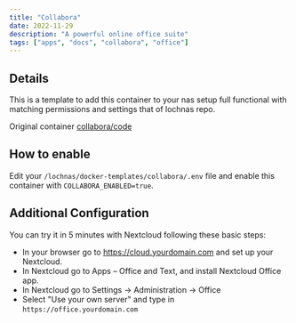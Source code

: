 ```yaml
---
title: "Collabora"
date: 2022-11-29
description: "A powerful online office suite"
tags: ["apps", "docs", "collabora", "office"]
---
```


## Details

This is a template to add this container to your nas setup full functional with matching permissions and settings that of lochnas repo.

Original container [collabora/code](https://hub.docker.com/r/collabora/code)

## How to enable

Edit your `/lochnas/docker-templates/collabora/.env` file and enable this container with `COLLABORA_ENABLED=true`. 

## Additional Configuration

You can try it in 5 minutes with Nextcloud following these basic steps:

 - In your browser go to https://cloud.yourdomain.com and set up your Nextcloud.
 - In Nextcloud go to Apps – Office and Text, and install Nextcloud Office app.
 - In Nextcloud go to Settings -> Administration -> Office
 - Select "Use your own server" and type in `https://office.yourdomain.com`
